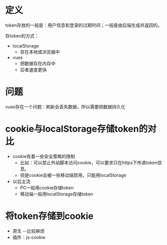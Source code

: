 # 定义

token存放的一般是：用户信息和登录的过期时间；一般是由后端生成并返回的。

存token的方式：

- localStorage
  - 存在本地或浏览器中
- vuex
  - 把数据存在内存中
  - 后者速度更快



# 问题

vuex存在一个问题：刷新会丢失数据，所以需要把数据持久化



# cookie与localStorage存储token的对比

- cookie有着一些安全策略的限制
  - 比如：可以禁止外站脚本访问cookie，可以要求只在https下传递token信息。
  - 但是cookie会被一些移动端禁用，只能用localStorage
- 以后主流
  - PC一般用cookie存储token
  - 移动端一般用localStorage存储token



# 将token存储到cookie

- 原生 --比较麻烦
- 插件：js-cookie